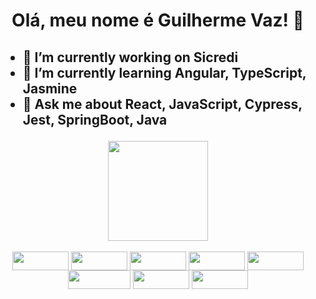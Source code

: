 <h1>
  <p align='center'> 
    Olá, meu nome é Guilherme Vaz! 👋 
  </p>
</h1>

<h2>
  <ul>
    <li>🔭 I’m currently working on Sicredi</li>
    <li>🌱 I’m currently learning Angular, TypeScript, Jasmine</li>
    <li>💬 Ask me about React, JavaScript, Cypress, Jest, SpringBoot, Java</li>
  </ul>
</h2>

<div align="center">
  <img height="160em" src="https://github-readme-stats.vercel.app/api/top-langs/?username=guilhermevaz&layout=compact&langs_count=7&theme=dark"/>
</div>

<div align="center" style="display: inline_block"><br>
  <img align="center" height="30" width="90" src="https://img.shields.io/badge/ANGULAR-DD0031?style=for-the-badge&logo=angular&logoColor=white">
  <img align="center" height="30" width="90" src="https://img.shields.io/badge/REACT-2B303B?style=for-the-badge&logo=react&logoColor=149ECA">
  <img align="center" height="30" width="90" src="https://img.shields.io/badge/SPRINGBOOT-6DB33F?style=for-the-badge&logo=springboot&logoColor=white">
  <img align="center" height="30" width="90" src="https://img.shields.io/badge/JAVA-C74634?style=for-the-badge">
  <img align="center" height="30" width="90" src="https://img.shields.io/badge/TYPESCRIPT-3178C6?style=for-the-badge&logo=typescript&logoColor=white">
  <img align="center" height="30" width="100" src="https://img.shields.io/badge/JavaScript-F7DF1E?style=for-the-badge&logo=javascript&logoColor=black">
  <img align="center" height="30" width="90" src="https://img.shields.io/badge/HTML5-E34F26?style=for-the-badge&logo=html5&logoColor=white">
  <img align="center" height="30" width="90" src="https://img.shields.io/badge/CSS3-1572B6?style=for-the-badge&logo=css3&logoColor=white"> 
</div>
